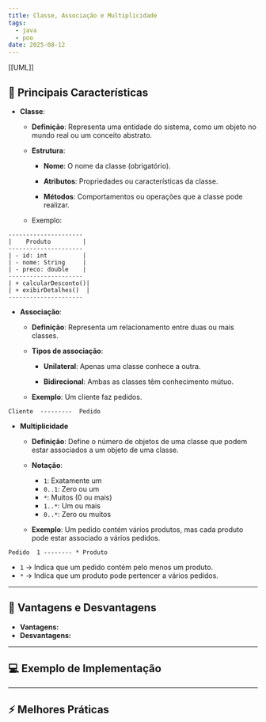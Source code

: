 ```yaml
---
title: Classe, Associação e Multiplicidade
tags:
  - java
  - poo
date: 2025-08-12
---
```

[[UML]]
## 📝 Principais Características

- **Classe**:
	- **Definição**:
		Representa uma entidade do sistema, como um objeto no mundo real ou um conceito abstrato.
		
	- **Estrutura**:
		- **Nome**: O nome da classe (obrigatório).
		  
		- **Atributos**: Propriedades ou características da classe.
		  
		- **Métodos**: Comportamentos ou operações que a classe pode realizar.
		  
	- Exemplo:
``` plaintext
---------------------
|    Produto         |
---------------------
| - id: int          |
| - nome: String     |
| - preco: double    |
---------------------
| + calcularDesconto()|
| + exibirDetalhes()  |
---------------------

```

- **Associação**:
	- **Definição**:
		Representa um relacionamento entre duas ou mais classes.
		
	- **Tipos de associação**:
		- **Unilateral**: Apenas uma classe conhece a outra.
		  
		- **Bidirecional**: Ambas as classes têm conhecimento mútuo.
		  
	- **Exemplo**: Um cliente faz pedidos.
```plaintext
Cliente  ---------  Pedido
```

- **Multiplicidade**
	- **Definição**:
		Define o número de objetos de uma classe que podem estar associados a um objeto de uma classe.
		
	- **Notação**:
		- `1`: Exatamente um
		- `0..1`: Zero ou um
		- `*`: Muitos (0 ou mais)
		- `1..*`: Um ou mais
		- `0..*`: Zero ou muitos
		  
	- **Exemplo**: Um pedido contém vários produtos, mas cada produto pode estar associado a vários pedidos.
```plaintext
Pedido  1 -------- * Produto
```

- `1` -> Indica que um pedido contém pelo menos um produto.
- `*` -> Indica que um produto pode pertencer a vários pedidos.

---

## 🧩 Vantagens e Desvantagens

- **Vantagens:**
- **Desvantagens:**

---

## 💻 Exemplo de Implementação

---

## ⚡ Melhores Práticas
